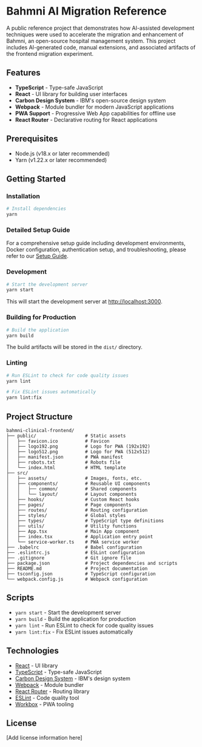 # Bahmni AI Migration Reference

A public reference project that demonstrates how AI-assisted development techniques were used to accelerate the migration and enhancement of Bahmni, an open-source hospital management system. This project includes AI-generated code, manual extensions, and associated artifacts of the frontend migration experiment.

## Features

- **TypeScript** - Type-safe JavaScript
- **React** - UI library for building user interfaces
- **Carbon Design System** - IBM's open-source design system
- **Webpack** - Module bundler for modern JavaScript applications
- **PWA Support** - Progressive Web App capabilities for offline use
- **React Router** - Declarative routing for React applications

## Prerequisites

- Node.js (v18.x or later recommended)
- Yarn (v1.22.x or later recommended)

## Getting Started

### Installation

```bash
# Install dependencies
yarn
```

### Detailed Setup Guide

For a comprehensive setup guide including development environments, Docker configuration, authentication setup, and troubleshooting, please refer to our [Setup Guide](docs/setup-guide.md).

### Development

```bash
# Start the development server
yarn start
```

This will start the development server at [http://localhost:3000](http://localhost:3000).

### Building for Production

```bash
# Build the application
yarn build
```

The build artifacts will be stored in the `dist/` directory.

### Linting

```bash
# Run ESLint to check for code quality issues
yarn lint

# Fix ESLint issues automatically
yarn lint:fix
```

## Project Structure

```text
bahmni-clinical-frontend/
├── public/                  # Static assets
│   ├── favicon.ico          # Favicon
│   ├── logo192.png          # Logo for PWA (192x192)
│   ├── logo512.png          # Logo for PWA (512x512)
│   ├── manifest.json        # PWA manifest
│   ├── robots.txt           # Robots file
│   └── index.html           # HTML template
├── src/
│   ├── assets/              # Images, fonts, etc.
│   ├── components/          # Reusable UI components
│   │   ├── common/          # Shared components
│   │   └── layout/          # Layout components
│   ├── hooks/               # Custom React hooks
│   ├── pages/               # Page components
│   ├── routes/              # Routing configuration
│   ├── styles/              # Global styles
│   ├── types/               # TypeScript type definitions
│   ├── utils/               # Utility functions
│   ├── App.tsx              # Main App component
│   ├── index.tsx            # Application entry point
│   └── service-worker.ts    # PWA service worker
├── .babelrc                 # Babel configuration
├── .eslintrc.js             # ESLint configuration
├── .gitignore               # Git ignore file
├── package.json             # Project dependencies and scripts
├── README.md                # Project documentation
├── tsconfig.json            # TypeScript configuration
└── webpack.config.js        # Webpack configuration
```

## Scripts

- `yarn start` - Start the development server
- `yarn build` - Build the application for production
- `yarn lint` - Run ESLint to check for code quality issues
- `yarn lint:fix` - Fix ESLint issues automatically

## Technologies

- [React](https://react.dev/) - UI library
- [TypeScript](https://www.typescriptlang.org/) - Type-safe JavaScript
- [Carbon Design System](https://carbondesignsystem.com/) - IBM's design system
- [Webpack](https://webpack.js.org/) - Module bundler
- [React Router](https://reactrouter.com/) - Routing library
- [ESLint](https://eslint.org/) - Code quality tool
- [Workbox](https://developers.google.com/web/tools/workbox) - PWA tooling

## License

[Add license information here]

